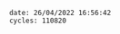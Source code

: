 

                date: 26/04/2022 16:56:42
                cycles: 110820

                         